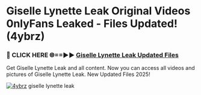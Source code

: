 # Giselle Lynette Leak Original Videos 0nlyFans Leaked - Files Updated! (4ybrz)

<h3>🔴 CLICK HERE 🌐==►► <a href="https://tinyurl.com/x26r9saj" rel="nofollow">Giselle Lynette Leak Updated Files</a></h3>

Get Giselle Lynette Leak and all content. Now you can access all videos and pictures of Giselle Lynette Leak. New Updated Files 2025!

[![4ybrz](https://i.imgur.com/LkgZPqh.gif)](https://tinyurl.com/x26r9saj)
giselle lynette leak